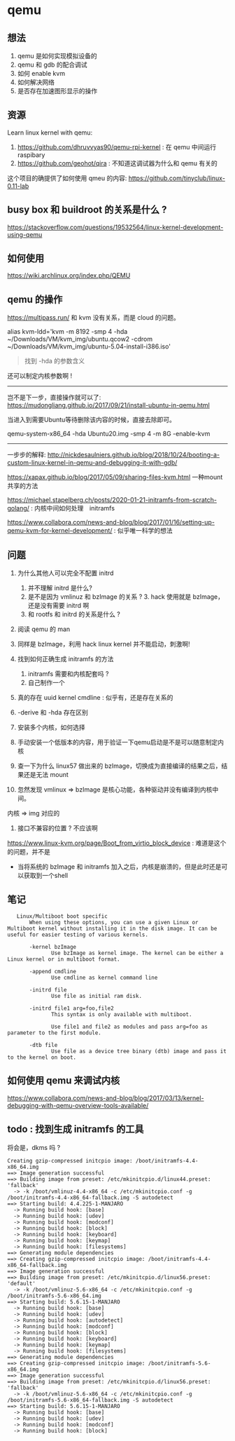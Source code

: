 # qemu


## 想法
1. qemu 是如何实现模拟设备的
2. qemu 和 gdb 的配合调试
1. 如何 enable kvm
2. 如何解决网络
3. 是否存在加速图形显示的操作



## 资源
Learn linux kernel with qemu:
1. https://github.com/dhruvvyas90/qemu-rpi-kernel : 在 qemu 中间运行 raspibary
2. https://github.com/geohot/qira : 不知道这调试器为什么和 qemu 有关的

这个项目的确提供了如何使用 qmeu 的内容:
https://github.com/tinyclub/linux-0.11-lab

## busy box 和 buildroot 的关系是什么 ?
https://stackoverflow.com/questions/19532564/linux-kernel-development-using-qemu


## 如何使用
https://wiki.archlinux.org/index.php/QEMU


## qemu 的操作

https://multipass.run/ 和 kvm 没有关系，而是 cloud 的问题。

alias kvm-ldd='kvm -m 8192 -smp 4 -hda ~/Downloads/VM/kvm_img/ubuntu.qcow2 -cdrom ~/Downloads/VM/kvm_img/ubuntu-5.04-install-i386.iso'

> 找到 -hda 的参数含义

还可以制定内核参数啊 !

----------------

岂不是下一步，直接操作就可以了:
https://mudongliang.github.io/2017/09/21/install-ubuntu-in-qemu.html

当进入到需要Ubuntu等待删除该内容的时候，直接去除即可。

qemu-system-x86_64 -hda Ubuntu20.img -smp 4  -m 8G -enable-kvm

----------------------

一步步的解释:
http://nickdesaulniers.github.io/blog/2018/10/24/booting-a-custom-linux-kernel-in-qemu-and-debugging-it-with-gdb/

https://xapax.github.io/blog/2017/05/09/sharing-files-kvm.html 一种mount 共享的方法

https://michael.stapelberg.ch/posts/2020-01-21-initramfs-from-scratch-golang/ : 内核中间如何处理　initramfs

https://www.collabora.com/news-and-blog/blog/2017/01/16/setting-up-qemu-kvm-for-kernel-development/ : 似乎唯一科学的想法





## 问题
1. 为什么其他人可以完全不配置 initrd
    1. 并不理解 initrd 是什么?
    2. 是不是因为 vmlinuz 和 bzImage 的关系 ?
        3. hack 使用就是 bzImage，还是没有需要 initrd 啊
    3. 和 rootfs 和 initrd 的关系是什么 ?
2. 阅读 qemu 的 man

3. 同样是 bzImage，利用 hack linux kernel 并不能启动，刺激啊!

4. 找到如何正确生成 initramfs 的方法
    1. initramfs 需要和内核配套吗 ?
    2. 自己制作一个

5. 真的存在 uuid kernel cmdline : 似乎有，还是存在关系的
6. -derive 和 -hda 存在区别
  7. 安装多个内核，如何选择

8. 手动安装一个低版本的内容，用于验证一下qemu启动是不是可以随意制定内核

9. 查一下为什么 linux57 做出来的 bzImage，切换成为直接编译的结果之后，结果还是无法 mount

10. 忽然发现 vmlinux => bzImage 是核心功能，各种驱动并没有编译到内核中间。


内核 => img 对应的
1. 接口不兼容的位置 ? 不应该啊

https://www.linux-kvm.org/page/Boot_from_virtio_block_device : 难道是这个的问题，并不是

- 当将系统的 bzImage 和 initramfs 加入之后，内核是崩溃的，但是此时还是可以获取到一个shell



## 笔记

```
   Linux/Multiboot boot specific
       When using these options, you can use a given Linux or Multiboot kernel without installing it in the disk image. It can be useful for easier testing of various kernels.

       -kernel bzImage
              Use bzImage as kernel image. The kernel can be either a Linux kernel or in multiboot format.

       -append cmdline
              Use cmdline as kernel command line

       -initrd file
              Use file as initial ram disk.

       -initrd file1 arg=foo,file2
              This syntax is only available with multiboot.

              Use file1 and file2 as modules and pass arg=foo as parameter to the first module.

       -dtb file
              Use file as a device tree binary (dtb) image and pass it to the kernel on boot.
```

## 如何使用 qemu 来调试内核

https://www.collabora.com/news-and-blog/blog/2017/03/13/kernel-debugging-with-qemu-overview-tools-available/



## todo : 找到生成 initramfs 的工具

将会是，dkms 吗 ?

```
Creating gzip-compressed initcpio image: /boot/initramfs-4.4-x86_64.img
==> Image generation successful
==> Building image from preset: /etc/mkinitcpio.d/linux44.preset: 'fallback'
  -> -k /boot/vmlinuz-4.4-x86_64 -c /etc/mkinitcpio.conf -g /boot/initramfs-4.4-x86_64-fallback.img -S autodetect
==> Starting build: 4.4.225-1-MANJARO
  -> Running build hook: [base]
  -> Running build hook: [udev]
  -> Running build hook: [modconf]
  -> Running build hook: [block]
  -> Running build hook: [keyboard]
  -> Running build hook: [keymap]
  -> Running build hook: [filesystems]
==> Generating module dependencies
==> Creating gzip-compressed initcpio image: /boot/initramfs-4.4-x86_64-fallback.img
==> Image generation successful
==> Building image from preset: /etc/mkinitcpio.d/linux56.preset: 'default'
  -> -k /boot/vmlinuz-5.6-x86_64 -c /etc/mkinitcpio.conf -g /boot/initramfs-5.6-x86_64.img
==> Starting build: 5.6.15-1-MANJARO
  -> Running build hook: [base]
  -> Running build hook: [udev]
  -> Running build hook: [autodetect]
  -> Running build hook: [modconf]
  -> Running build hook: [block]
  -> Running build hook: [keyboard]
  -> Running build hook: [keymap]
  -> Running build hook: [filesystems]
==> Generating module dependencies
==> Creating gzip-compressed initcpio image: /boot/initramfs-5.6-x86_64.img
==> Image generation successful
==> Building image from preset: /etc/mkinitcpio.d/linux56.preset: 'fallback'
  -> -k /boot/vmlinuz-5.6-x86_64 -c /etc/mkinitcpio.conf -g /boot/initramfs-5.6-x86_64-fallback.img -S autodetect
==> Starting build: 5.6.15-1-MANJARO
  -> Running build hook: [base]
  -> Running build hook: [udev]
  -> Running build hook: [modconf]
  -> Running build hook: [block]

```

